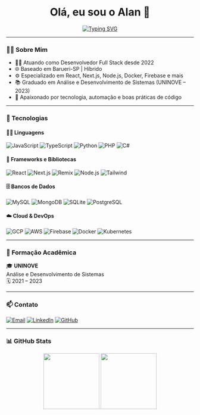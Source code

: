 <h1 align="center">Olá, eu sou o Alan 👋</h1>

<div align="center">
  <a href="https://git.io/typing-svg">
    <img src="https://readme-typing-svg.herokuapp.com?font=Righteous&duration=3000&pause=2000&color=0779b9&center=true&random=true&width=435&lines=%3E+Hello%2C+World!_;%3E+I'm+Alan" alt="Typing SVG" />
  </a>
</div>

---

### 👨‍💻 Sobre Mim

- 👨‍💻 Atuando como Desenvolvedor Full Stack desde 2022
- 🌐 Baseado em Barueri-SP | Híbrido
- ⚙️ Especializado em React, Next.js, Node.js, Docker, Firebase e mais
- 📚 Graduado em Análise e Desenvolvimento de Sistemas (UNINOVE – 2023)
- 🎯 Apaixonado por tecnologia, automação e boas práticas de código

---

### 🚀 Tecnologias

#### 👨‍💻 Linguagens

![JavaScript](https://img.shields.io/badge/-JavaScript-F7DF1E?style=for-the-badge&logo=javascript&logoColor=black)
![TypeScript](https://img.shields.io/badge/-TypeScript-007ACC?style=for-the-badge&logo=typescript&logoColor=white)
![Python](https://img.shields.io/badge/-Python-14354C?style=for-the-badge&logo=python&logoColor=white)
![PHP](https://img.shields.io/badge/-PHP-777BB4?style=for-the-badge&logo=php&logoColor=white)
![C#](https://img.shields.io/badge/-C%23-239120?style=for-the-badge&logo=c-sharp&logoColor=white)

#### 🧰 Frameworks e Bibliotecas

![React](https://img.shields.io/badge/-React-20232A?style=for-the-badge&logo=react&logoColor=61DAFB)
![Next.js](https://img.shields.io/badge/-Next.js-black?style=for-the-badge&logo=next.js)
![Remix](https://img.shields.io/badge/-Remix-000000?style=for-the-badge&logo=remix&logoColor=white)
![Node.js](https://img.shields.io/badge/-Node.js-43853D?style=for-the-badge&logo=node.js&logoColor=white)
![Tailwind](https://img.shields.io/badge/-Tailwind_CSS-38B2AC?style=for-the-badge&logo=tailwind-css&logoColor=white)

#### 🗄️ Bancos de Dados

![MySQL](https://img.shields.io/badge/-MySQL-00000F?style=for-the-badge&logo=mysql&logoColor=white)
![MongoDB](https://img.shields.io/badge/-MongoDB-4EA94B?style=for-the-badge&logo=mongodb&logoColor=white)
![SQLite](https://img.shields.io/badge/-SQLite-07405E?style=for-the-badge&logo=sqlite&logoColor=white)
![PostgreSQL](https://img.shields.io/badge/-PostgreSQL-316192?style=for-the-badge&logo=postgresql&logoColor=white)

#### ☁️ Cloud & DevOps

![GCP](https://img.shields.io/badge/-Google_Cloud-4285F4?style=for-the-badge&logo=google-cloud&logoColor=white)
![AWS](https://img.shields.io/badge/-Amazon_AWS-232F3E?style=for-the-badge&logo=amazon-aws&logoColor=white)
![Firebase](https://img.shields.io/badge/-Firebase-FFCA28?style=for-the-badge&logo=firebase&logoColor=black)
![Docker](https://img.shields.io/badge/-Docker-2496ED?style=for-the-badge&logo=docker&logoColor=white)
![Kubernetes](https://img.shields.io/badge/-Kubernetes-326CE5?style=for-the-badge&logo=kubernetes&logoColor=white)

---

### 📘 Formação Acadêmica

🎓 **UNINOVE**  
Análise e Desenvolvimento de Sistemas  
🗓️ 2021 – 2023

---

### 📫 Contato

[![Email](https://img.shields.io/badge/e--mail-0078D4?style=for-the-badge&logo=gmail&logoColor=white)](mailto:allancastrom5@icloud.com)
[![LinkedIn](https://img.shields.io/badge/LinkedIn-blue?style=for-the-badge&logo=linkedin&logoColor=white)]([https://linkedin.com/in/SEU-USUARIO](https://www.linkedin.com/in/alan-castro-moura-831772203/))
[![GitHub](https://img.shields.io/badge/GitHub-000?style=for-the-badge&logo=github&logoColor=white)]([https://github.com/SEU-USUARIO](https://github.com/alancastrom5))

---

### 📊 GitHub Stats

<div align="center">
  <img height="150em" src="https://github-readme-stats.vercel.app/api?username=SEU-USUARIO&show_icons=true&theme=radical&include_all_commits=true&count_private=true"/>
  <img height="150em" src="https://github-readme-stats.vercel.app/api/top-langs/?username=SEU-USUARIO&layout=compact&langs_count=7&theme=radical"/>
</div>
